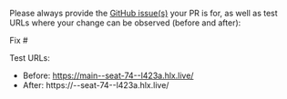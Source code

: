 Please always provide the [GitHub issue(s)](../issues) your PR is for, as well as test URLs where your change can be observed (before and after):

Fix #<gh-issue-id>

Test URLs:
- Before: https://main--seat-74--l423a.hlx.live/
- After: https://<branch>--seat-74--l423a.hlx.live/
